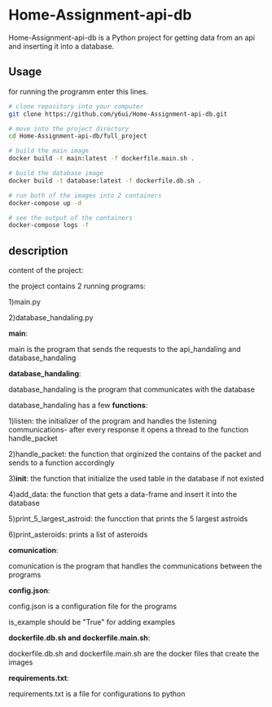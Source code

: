 # Home-Assignment-api-db

Home-Assignment-api-db is a Python project for getting data from an api and inserting it into a database.

## Usage

for running the programm enter this lines.

```bash
# clone repository into your computer
git clone https://github.com/y6ui/Home-Assignment-api-db.git

# move into the project directory
cd Home-Assignment-api-db/full_project

# build the main image
docker build -t main:latest -f dockerfile.main.sh .

# build the database image
docker build -t database:latest -f dockerfile.db.sh .

# run both of the images into 2 containers
docker-compose up -d

# see the output of the containers
docker-compose logs -f

```

## description

content of the project:

the project contains 2 running programs:

1)main.py

2)database_handaling.py

**main**:

main is the program that sends the requests to the api_handaling and database_handaling

**database_handaling**:

database_handaling is the program that communicates with the database

database_handaling has a few **functions**:

1)listen: the initializer of the program and handles the listening communications- after every response it opens a thread to the function handle_packet

2)handle_packet: the function that orginized the contains of the packet and sends to a function accordingly

3)__init__: the function that initialize the used table in the database if not existed

4)add_data: the function that gets a data-frame and insert it into the database

5)print_5_largest_astroid: the funcction that prints the 5 largest astroids

6)print_asteroids: prints a list of asteroids

**comunication**:

comunication is the program that handles the communications between the programs

**config.json**:

config.json is a configuration file for the programs

is_example should be "True" for adding examples

**dockerfile.db.sh and dockerfile.main.sh**:

dockerfile.db.sh and dockerfile.main.sh are the docker files that create the images

**requirements.txt**:

requirements.txt is a file for configurations to python



